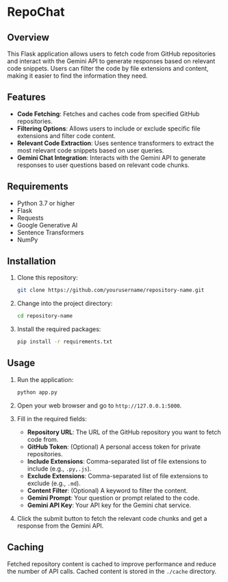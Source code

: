 # RepoChat

## Overview

This Flask application allows users to fetch code from GitHub repositories and interact with the Gemini API to generate responses based on relevant code snippets. Users can filter the code by file extensions and content, making it easier to find the information they need.

## Features

- **Code Fetching**: Fetches and caches code from specified GitHub repositories.
- **Filtering Options**: Allows users to include or exclude specific file extensions and filter code content.
- **Relevant Code Extraction**: Uses sentence transformers to extract the most relevant code snippets based on user queries.
- **Gemini Chat Integration**: Interacts with the Gemini API to generate responses to user questions based on relevant code chunks.

## Requirements

- Python 3.7 or higher
- Flask
- Requests
- Google Generative AI
- Sentence Transformers
- NumPy

## Installation

1. Clone this repository:

   ```bash
   git clone https://github.com/yourusername/repository-name.git
   ```

2. Change into the project directory:

   ```bash
   cd repository-name
   ```

3. Install the required packages:

   ```bash
   pip install -r requirements.txt
   ```

## Usage

1. Run the application:

   ```bash
   python app.py
   ```

2. Open your web browser and go to `http://127.0.0.1:5000`.

3. Fill in the required fields:
   - **Repository URL**: The URL of the GitHub repository you want to fetch code from.
   - **GitHub Token**: (Optional) A personal access token for private repositories.
   - **Include Extensions**: Comma-separated list of file extensions to include (e.g., `.py,.js`).
   - **Exclude Extensions**: Comma-separated list of file extensions to exclude (e.g., `.md`).
   - **Content Filter**: (Optional) A keyword to filter the content.
   - **Gemini Prompt**: Your question or prompt related to the code.
   - **Gemini API Key**: Your API key for the Gemini chat service.

4. Click the submit button to fetch the relevant code chunks and get a response from the Gemini API.

## Caching

Fetched repository content is cached to improve performance and reduce the number of API calls. Cached content is stored in the `./cache` directory.

